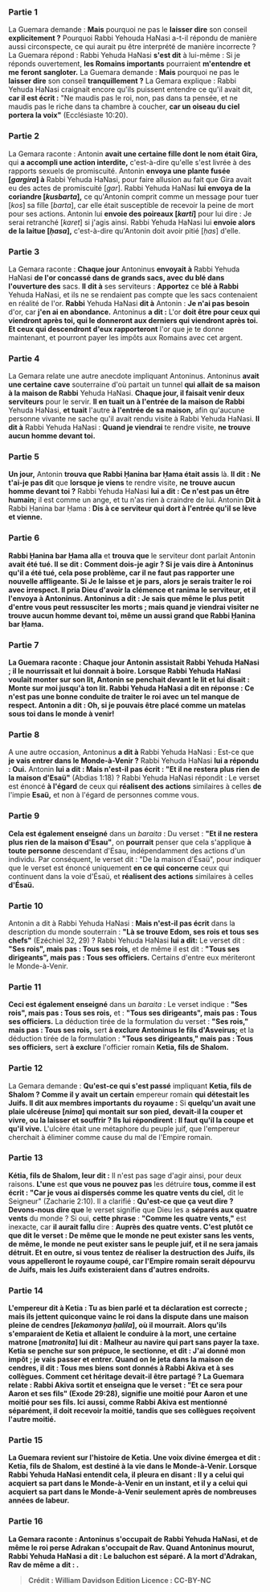 
### Partie 1
La Guemara demande : <b>Mais</b> pourquoi ne pas le <b>laisser dire</b> son conseil <b>explicitement ?</b> Pourquoi Rabbi Yehouda HaNasi a-t-il répondu de manière aussi circonspecte, ce qui aurait pu être interprété de manière incorrecte ? La Guemara répond : Rabbi Yehuda HaNasi <b>s'est dit</b> à lui-même : Si je réponds ouvertement, <b>les Romains importants</b> pourraient <b>m'entendre et me feront</b> <b>sangloter.</b> La Guemara demande : <b>Mais</b> pourquoi ne pas le <b>laisser dire</b> son conseil <b>tranquillement ?</b> La Gemara explique : Rabbi Yehuda HaNasi craignait encore qu'ils puissent entendre ce qu'il avait dit, <b>car il est écrit :</b> "Ne maudis pas le roi, non, pas dans ta pensée, et ne maudis pas le riche dans ta chambre à coucher, <b>car un oiseau du ciel portera la voix"</b> (Ecclésiaste 10:20).

### Partie 2
La Gemara raconte : Antonin <b>avait une certaine fille dont le nom était Gira,</b> qui <b>a accompli une action interdite,</b> c'est-à-dire qu'elle s'est livrée à des rapports sexuels de promiscuité. Antonin <b>envoya une plante fusée [<i>gargira</i>] à</b> Rabbi Yehuda HaNasi, pour faire allusion au fait que Gira avait eu des actes de promiscuité [<i>gar</i>]. Rabbi Yehuda HaNasi <b>lui envoya de la coriandre [<i>kusbarta</i>],</b> ce qu'Antonin comprit comme un message pour tuer [<i>kos</i>] sa fille [<i>barta</i>], car elle était susceptible de recevoir la peine de mort pour ses actions. Antonin lui <b>envoie des poireaux [<i>karti</i>]</b> pour lui dire : Je serai retranché [<i>karet</i>] si j'agis ainsi. Rabbi Yehuda HaNasi lui <b>envoie alors de la laitue [<i>ḥasa</i>],</b> c'est-à-dire qu'Antonin doit avoir pitié [<i>ḥas</i>] d'elle.

### Partie 3
La Gemara raconte : <b>Chaque jour</b> Antoninus <b>envoyait à</b> Rabbi Yehuda HaNasi <b>de l'or concassé dans de grands sacs, avec du blé dans l'ouverture des</b> sacs. <b>Il</b> <b>dit à</b> ses serviteurs : <b>Apportez</b> ce <b>blé à Rabbi</b> Yehuda HaNasi, et ils ne se rendaient pas compte que les sacs contenaient en réalité de l'or. <b>Rabbi</b> Yehuda HaNasi <b>dit à</b> Antonin : <b>Je n'ai pas besoin</b> d'or, car <b>j'en ai en abondance.</b> Antoninus <b>a dit :</b> L'or <b>doit être pour ceux qui viendront après toi, qui le donneront aux derniers qui viendront après toi. Et ceux qui descendront d'eux rapporteront</b> l'or que je te donne maintenant, et pourront payer les impôts aux Romains avec cet argent.

### Partie 4
La Gemara relate une autre anecdote impliquant Antoninus. Antoninus <b>avait une certaine</b> <b>cave</b> souterraine d'où partait un tunnel <b>qui allait de sa maison à la maison de Rabbi</b> Yehuda HaNasi. <b>Chaque jour, il faisait venir deux serviteurs</b> pour le servir. <b>Il en tuait un à l'entrée de la maison de Rabbi</b> Yehuda HaNasi, <b>et tuait</b> l'autre <b>à l'entrée de sa maison,</b> afin qu'aucune personne vivante ne sache qu'il avait rendu visite à Rabbi Yehuda HaNasi. <b>Il dit à</b> Rabbi Yehuda HaNasi : <b>Quand je viendrai</b> te rendre visite, <b>ne trouve aucun homme devant toi.</b>

### Partie 5
<b>Un jour,</b> Antonin <b>trouva que Rabbi Ḥanina bar Ḥama était assis</b> là. <b>Il dit : Ne t'ai-je pas dit</b> que <b>lorsque je viens</b> te rendre visite, <b>ne trouve aucun homme devant toi ?</b> Rabbi Yehuda HaNasi <b>lui a dit : Ce n'est pas un être humain;</b> il est comme un ange, et tu n'as rien à craindre de lui. Antonin <b>Dit à</b> Rabbi Ḥanina bar Ḥama : <b>Dis à ce serviteur qui dort à l'entrée qu'il se lève et vienne.</b>

### Partie 6
<b>Rabbi Ḥanina bar Ḥama alla</b> et <b>trouva que</b> le serviteur dont parlait Antonin <b>avait été tué. Il se dit : <b>Comment dois-je agir ? Si je vais dire</b> à Antoninus <b>qu'il a été tué,</b> cela pose problème, car il ne faut <b>pas rapporter une nouvelle affligeante</b>. Si <b>Je le laisse et je pars,</b> alors je serais <b>traiter le roi avec irrespect. Il pria</b> Dieu d'avoir <b>la clémence et ranima</b> le serviteur, <b>et il l'envoya</b> à Antoninus. Antoninus <b>a dit : Je sais</b> que même <b>le plus petit d'entre vous</b> peut <b>ressusciter les morts ; mais quand je viendrai</b> visiter <b>ne trouve aucun homme devant toi,</b> même un aussi grand que Rabbi Ḥanina bar Ḥama.

### Partie 7
La Guemara raconte : <b>Chaque jour</b> Antonin <b>assistait Rabbi</b> Yehuda HaNasi ; <b>il le nourrissait</b> et <b>lui donnait à boire. Lorsque Rabbi</b> Yehuda HaNasi <b>voulait monter sur son lit,</b> Antonin <b>se penchait devant le lit</b> et <b>lui disait : Monte sur moi jusqu'à ton lit.</b> Rabbi Yehuda HaNasi <b>a dit</b> en réponse : Ce n'est pas une bonne conduite de traiter le roi avec un tel manque de respect. Antonin a dit : Oh, si je pouvais être placé comme un matelas sous toi dans le monde à venir!</b>

### Partie 8
A une autre occasion, Antoninus <b>a dit à</b> Rabbi Yehuda HaNasi : Est-ce que <b>je vais entrer dans le Monde-à-Venir ?</b> Rabbi Yehuda HaNasi <b>lui a répondu : Oui.</b> Antonin <b>lui a dit : Mais n'est-il pas écrit : "Et il ne restera plus rien de la maison d'Esaü"</b> (Abdias 1:18) ? Rabbi Yehuda HaNasi répondit : Le verset est énoncé <b>à l'égard</b> de ceux qui <b>réalisent des actions</b> similaires à celles <b>de</b> l'impie <b>Esaü,</b> et non à l'égard de personnes comme vous.

### Partie 9
<b>Cela est également enseigné</b> dans un <i>baraita</i> : Du verset : <b>"Et il ne restera plus rien de la maison d'Esau"</b>, on <b>pourrait</b> penser que cela s'applique <b>à toute personne</b> descendant d'Esau, indépendamment des actions d'un individu. Par conséquent, le verset dit : "De la maison d'Ésaü", </b> pour indiquer que le verset est énoncé uniquement <b>en ce qui concerne</b> ceux qui continuent dans la voie d'Ésaü, et <b>réalisent des actions</b> similaires à celles <b>d'Ésaü.</b>

### Partie 10
Antonin a dit à Rabbi Yehuda HaNasi : <b>Mais n'est-il pas écrit</b> dans la description du monde souterrain : <b>"Là se trouve Edom, ses rois et tous ses chefs"</b> (Ezéchiel 32, 29) ? Rabbi Yehuda HaNasi <b>lui a dit:</b> Le verset dit : <b>"Ses rois", mais pas : Tous ses rois,</b> et de même il est dit : <b>"Tous ses dirigeants", mais pas : Tous ses officiers.</b> Certains d'entre eux mériteront le Monde-à-Venir.

### Partie 11
<b>Ceci est également enseigné</b> dans un <i>baraita</i> : Le verset indique : <b>"Ses rois", mais pas : Tous ses rois,</b> et : <b>"Tous ses dirigeants", mais pas : Tous ses officiers.</b> La déduction tirée de la formulation du verset : <b>"Ses rois," mais pas : Tous ses rois,</b> sert <b>à exclure Antoninus le fils d'Asveirus;</b> et la déduction tirée de la formulation : <b>"Tous ses dirigeants," mais pas : Tous ses officiers,</b> sert <b>à exclure</b> l'officier romain <b>Ketia, fils de Shalom.</b>

### Partie 12
La Gemara demande : <b>Qu'est-ce qui s'est passé</b> impliquant <b>Ketia, fils de Shalom ? Comme il y avait un certain</b> empereur romain <b>qui détestait les Juifs. Il dit aux membres importants</b> <b>du royaume :</b> Si <b>quelqu'un avait une plaie ulcéreuse [<i>nima</i>] qui montait sur son pied, devait-il la couper et vivre, ou la laisser et souffrir ? Ils lui répondirent : Il faut qu'il la coupe et qu'il vive.</b> L'ulcère était une métaphore du peuple juif, que l'empereur cherchait à éliminer comme cause du mal de l'Empire romain.

### Partie 13
<b>Kétia, fils de Shalom, leur dit :</b> Il n'est pas sage d'agir ainsi, pour deux raisons. <b>L'une</b> est <b>que vous ne pouvez pas</b> les détruire <b>tous, comme il est écrit : "Car je vous ai dispersés comme les quatre vents du ciel,</b> dit le Seigneur" (Zacharie 2:10). Il a clarifié : <b>Qu'est-ce que ça veut dire ? Devons-nous dire que</b> le verset signifie que Dieu les a <b>séparés aux quatre vents</b> du monde ? Si oui, <b>cette phrase</b> : <b>"Comme les quatre vents,"</b> est inexacte, car <b>il aurait fallu</b> dire : <b>Auprès des quatre vents. C'est plutôt ce que dit le verset : <b>De même que le monde ne peut</b> exister <b>sans les vents, de même, le monde ne peut</b> exister <b>sans le peuple juif,</b> et il ne sera jamais détruit. <b>Et en outre,</b> si vous tentez de réaliser la destruction des Juifs, <b>ils vous appelleront le royaume coupé,</b> car l'Empire romain serait dépourvu de Juifs, mais les Juifs existeraient dans d'autres endroits.

### Partie 14
L'empereur <b>dit à</b> Ketia : <b>Tu as bien parlé</b> et ta déclaration est correcte ; <b>mais ils jettent quiconque vainc le roi</b> dans la dispute <b>dans une maison pleine de cendres [<i>lekamonya ḥalila</i>],</b> où il mourrait. <b>Alors qu'ils s'emparaient</b> de Ketia <b>et allaient</b> le conduire à la mort, <b>une certaine matrone [<i>matronita</i>] lui dit : Malheur au navire qui part sans</b> payer la <b>taxe.</b> Ketia <b>se penche sur son prépuce, le sectionne,</b> et <b>dit : J'ai donné mon impôt ; je</b> vais <b>passer et entrer. Quand on le jeta</b> dans la maison de cendres, <b>il dit : Tous mes biens</b> sont donnés <b>à Rabbi Akiva et à ses collègues.</b> Comment cet héritage devait-il être partagé ? La Guemara relate : <b>Rabbi Akiva sortit et enseigna</b> que le verset : <b>"Et ce sera pour Aaron et ses fils"</b> (Exode 29:28), signifie <b>une moitié pour Aaron et une moitié pour ses fils.</b> Ici aussi, comme Rabbi Akiva est mentionné séparément, il doit recevoir la moitié, tandis que ses collègues reçoivent l'autre moitié.

### Partie 15
La Guemara revient sur l'histoire de Ketia. <b>Une voix divine émergea et dit : Ketia, fils de Shalom, est destiné à la vie dans le Monde-à-Venir.</b> Lorsque <b>Rabbi</b> Yehuda HaNasi entendit cela, <b>il pleura en disant : Il y a</b> celui qui <b>acquiert sa</b> part dans le <b>Monde</b>-à-Venir <b>en un instant, et il y a</b> celui qui <b>acquiert sa</b> part dans le <b>Monde</b>-à-Venir seulement <b>après de nombreuses années</b> de labeur.

### Partie 16
La Gemara raconte : <b>Antoninus s'occupait de Rabbi</b> Yehuda HaNasi, et de même le roi perse <b>Adrakan s'occupait de Rav. Quand Antoninus mourut, Rabbi</b> Yehuda HaNasi <b>a dit : Le baluchon est séparé. A la mort d'Adrakan, Rav</b> de même <b>a dit : </b>.

>Crédit : William Davidson Edition
>Licence : CC-BY-NC
